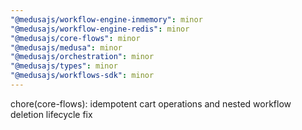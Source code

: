 ```yaml
---
"@medusajs/workflow-engine-inmemory": minor
"@medusajs/workflow-engine-redis": minor
"@medusajs/core-flows": minor
"@medusajs/medusa": minor
"@medusajs/orchestration": minor
"@medusajs/types": minor
"@medusajs/workflows-sdk": minor
---
```


chore(core-flows): idempotent cart operations and nested workflow deletion lifecycle fix
